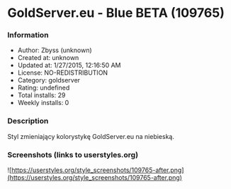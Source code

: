# GoldServer.eu - Blue BETA (109765)

### Information
- Author: Zbyss (unknown)
- Created at: unknown
- Updated at: 1/27/2015, 12:16:50 AM
- License: NO-REDISTRIBUTION
- Category: goldserver
- Rating: undefined
- Total installs: 29
- Weekly installs: 0


### Description
Styl zmieniający kolorystykę GoldServer.eu na niebieską.


### Screenshots (links to userstyles.org)
![https://userstyles.org/style_screenshots/109765-after.png](https://userstyles.org/style_screenshots/109765-after.png)


